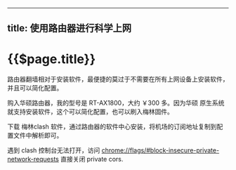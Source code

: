 
---
title: 使用路由器进行科学上网
---

# {{$page.title}}

路由器翻墙相对于安装软件，最便捷的莫过于不需要在所有上网设备上安装软件，并且可以简化配置。

购入华硕路由器，我的型号是 RT-AX1800，大约 ￥300 多。因为华硕
原生系统就支持安装软件，这个可以简化配置，也可以刷入梅林固件。

下载 梅林clash 软件，通过路由器的软件中心安装，将机场的订阅地址复制到配置文件中解析即可。

遇到 clash 控制台无法打开，访问 [chrome://flags/#block-insecure-private-network-requests]() 直接关闭 private cors.

